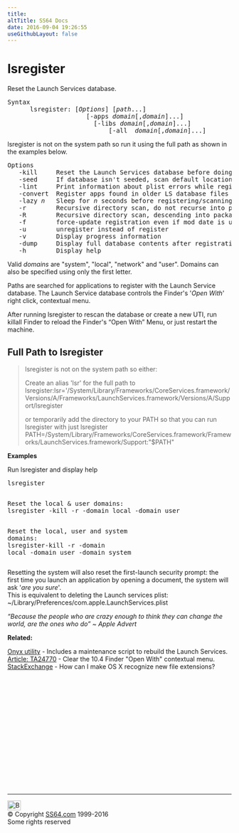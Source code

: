 ```yaml
---
title:
altTitle: SS64 Docs
date: 2016-09-04 19:26:55
useGithubLayout: false
---
```

<!-- #BeginLibraryItem "/Library/head_osx.lbi" --><!-- #EndLibraryItem --><h1>lsregister</h1> 
<p>Reset the Launch Services database.</p>
<pre>Syntax
      lsregister: [<i>Options</i>] [<i>path</i>...]
                     [-apps <i>domain</i>[,<i>domain</i>]...]
                       [-libs <i>domain</i>[,<i>domain</i>]...]
                           [-all  <i>domain</i>[,<i>domain</i>]...]
</pre>
<p> lsregister is not on the system path so  run it using the full path as shown in the examples below.<br>
</p>
<pre>Options
   -kill     Reset the Launch Services database before doing anything else<br>   -seed     If database isn't seeded, scan default locations for applications and libraries to register<br>   -lint     Print information about plist errors while registering bundles<br>   -convert  Register apps found in older LS database files<br>   -lazy <i>n</i>   Sleep for <i>n</i> seconds before registering/scanning<br>   -r        Recursive directory scan, do not recurse into packages or invisible directories<br>   -R        Recursive directory scan, descending into packages and invisible directories<br>   -f        force-update registration even if mod date is unchanged<br>   -u        unregister instead of register<br>   -v        Display progress information<br>   -dump     Display full database contents after registration<br>   -h        Display help</pre>
<p> Valid <i><span class="code">domains</span></i> are "<span class="code">system</span>", "<span class="code">local</span>", "<span class="code">network</span>" and "<span class="code">user</span>". 
Domains can also
be specified using only the first letter.</p>
<p>Paths are searched for applications to register with the Launch Service database. The Launch Service database controls the Finder's '<i>Open With</i>' right click, contextual menu.<br>
</p>
<p>After running lsregister to rescan the database or create a new UTI, run <span class="code">killall Finder</span> to reload the Finder's “Open With” Menu, or just restart the machine.</p>
<h2>Full Path to lsregister</h2>
<blockquote>
<p><span class="body">lsregister is not on the system path so</span> either:</p>
<p><span class="body">Create an alias 'lsr' for the full path to lsregister:</span><span class="code">lsr='/System/Library/Frameworks/CoreServices.framework/Versions/A/Frameworks/LaunchServices.framework/Versions/A/Support/lsregister </span></p>
<p>or  temporarily add the directory to your PATH so that you can run lsregister with just <span class="code">lsregister</span><br>
<span class="code">PATH=/System/Library/Frameworks/CoreServices.framework/Frameworks/LaunchServices.framework/Support:"$PATH"</span></p>
</blockquote>
<p><b>Examples</b></p>
<p>Run lsregister and display help </p>
<pre>lsregister</pre>
<pre><span class="body">
Reset the local &amp; user domains:
</span><span class="code">lsregister</span> -kill -r -domain local -domain user<span class="body">

Reset the local, user and system domains:</span><br><span class="code">lsregister</span>-kill -r -domain local -domain user -domain system</pre>
<p>Resetting the <span class="code">system</span>  will also reset the first-launch security prompt: the first time you launch an application by opening a document, the system will ask '<i>are you sure</i>'.<br>
This is equivalent to deleting the Launch services plist:<br>
<span class="code">~/Library/Preferences/com.apple.LaunchServices.plist</span></p>
<p class="quote"><i>“Because the people who are crazy enough to think they can change the world, are the ones who do” ~ Apple Advert </i></p>
<p><b>Related:</b></p>
<p><a href="http://www.titanium.free.fr/">Onyx utility</a> - Includes a maintenance script to rebuild the Launch Services.<br>
<a href="https://support.apple.com/kb/TA24770">Article: TA24770</a> - Clear the 10.4 Finder "Open With" contextual menu.<br>
<a href="http://apple.stackexchange.com/questions/47319/how-can-i-make-os-x-recognize-new-file-extensions">StackExchange</a> - How can I make OS X recognize new file extensions?</p>
<!-- #BeginLibraryItem "/Library/foot_osx.lbi" --><p>
<!-- OSX300 -->
<ins class="adsbygoogle" style="display:inline-block;width:300px;height:250px" data-ad-client="ca-pub-6140977852749469" data-ad-slot="1823340303"></ins>
<script>
(adsbygoogle = window.adsbygoogle || []).push({});
</script></p>
<hr>
<div id="bl" class="footer"><a href="lsregister.html#"><img src="../images/top.png" width="30" height="22" alt="Back to the Top"></a></div>
<div id="br" class="footer, tagline">© Copyright <a href="http://ss64.com/">SS64.com</a> 1999-2016<br>
Some rights reserved</div><!-- #EndLibraryItem -->
